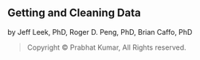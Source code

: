 ## Getting and Cleaning Data
by Jeff Leek, PhD, Roger D. Peng, PhD, Brian Caffo, PhD


> Copyright © Prabhat Kumar, All Rights reserved.

